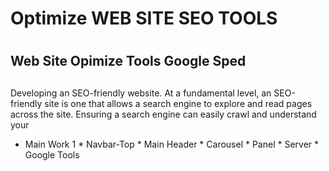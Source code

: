 # Optimize WEB SITE SEO TOOLS <h1>
## Web Site Opimize Tools Google Sped <h2>
Developing an SEO-friendly website. At a fundamental level, an SEO-friendly site is one that allows a search engine to explore and read pages across the site. Ensuring a search engine can easily crawl and understand your <p>     

* Main Work 1
       * Navbar-Top 
       * Main Header
       * Carousel 
       * Panel 
       * Server
       * Google Tools 

